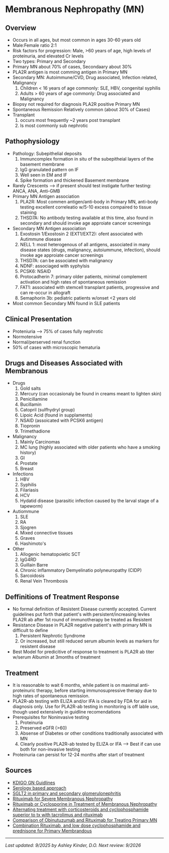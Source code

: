 # **Membranous Nephropathy (MN)**
## **Overview**
* Occurs in all ages, but most common in ages 30-60 years old
* Male:Female ratio 2:1
* Risk factors for progression: Male, >60 years of age, high levels of proteinuria, and elevated Cr levels
* Two types: Primary and Secondary
* Primary MN about 70% of cases, Secondaary about 30%
* PLA2R antigen is most comming antigen in Primary MN
* Secondary MN: Autoimmune/CVD, Drug associated, Infection related, Malignancy
    1. Children < 16 years of age commonly: SLE, HBV, congenital syphilis
    2. Adults > 60 years of age commonly: Drug associated and Malignancy
* Biopsy not required for diagnosis PLA2R positive Primary MN
* Spontaneous Remission Relatively common (about 30% of Cases)
* Transplant
    1. occurs most frequently ~2 years post transplant
    2. Is most commonly sub nephrotic 
## **Pathophysiology**
 * Pathology: Subepithelial deposits
    1. Immuncomplex formation in situ of the subepitheial layers of the basement membrane
    2. IgG granulated pattern on IF
    3. Well seen in EM and IF
    4. Spike formation and thickened Basement membrane 
 * Rarely Crescents --> if present should test instigate further testing: ANCA, ANA, Anti-GMB
 * Primary MN Antigen association
    1. PLA2R: Most commen antigen/anti-body in Primary MN, anti-body testing excellent correleatio w/5-10 excess compaired to tissue staining
    2. THSD7A: No antibody testing available at this time, also found in secondary and should invoke age approiate cancer screenings
 * Secondary MN Antigen association
    1. Exostosin 1/Exostosin 2 (EXT1/EXT2): ofent associated with Autimmune disease
    2. NELL 1: most heterogenous of all antigens, associated in many disease states (drugs, malignancy, autoiummune, infection), should invoke age approiate cancer screenings
    3. THSD7A: can be associated with malignancy
    4. NDNF: associaged with syphylsis
    5. PCSK6: NSAID
    6. Protocadherin 7: primary older patients, minimal complement activation and high rates of spontaneous remission
    7. FAT1: associated with stemcell transplant patients, progressive and can re-occur in allograft
    8. Semaphorin 3b: pediatric patients w/onset <2 years old
 * Most common Secondary MN found in SLE patients
## **Clinical Presentation**
 * Proteniuria --> 75% of cases fully nephrotic
 * Normotensive
 * Normal/perserved renal function
 * 50% of cases with microscopic hematuria
## **Drugs and Diseases Associated with Membranous**
 * Drugs
    1. Gold salts
    2. Mercury (can occasionaly be found in creams meant to lighten skin)
    3. Penicillamine
    4. Bucillamin
    5. Catopril (sulfhydryl group)
    6. Lipoic Acid (found in supplaments)
    7. NSAID (assoicated with PCSK6 antigen)
    8. Tiopronin
    9. Trimethadione
 * Malignancy
    1. Mainly Carcinomas
    2. MC lung (highly associated with older patients who have a smoking history)
    3. GI 
    4. Prostate 
    5. Breast
 * Infections
    1. HBV
    2. Syphilis
    3. Filariasis
    4. HCV
    5. Hydatid disease (parasitic infection caused by the larval stage of a tapeworm)
 * Autiommune
    1. SLE
    2. RA
    3. Sjogren
    4. Mixed connective tissues
    5. Graves
    6. Hashimoto's
 * Other
    1. Allogenic hematopoietic SCT
    2. IgG4RD
    3. Guillain Barre
    4. Chronic inflammatory Demyelinatio polyneuropathy (CIDP)
    5. Sarcoidosis
    6. Renal Vein Thrombosis 
## **Deffinitions of Treatment Response**
 * No formal definition of Resistent Disease currently accepted. Current guidelines put forth that patient's with persistent/increasing levles PLA2R ab after 1st round of immunotherapy be treated as Resistent
 * Resistance Disease in PLA2R negative patient's with primary MN is difficult to define
    1. Persistent Nephrotic Syndrome
    2. Or increased, but still reduced serum albumin levels as markers for resistent disease
  * Best Model for predicitive of response to treatment is PLA2R ab titer w/serum Albumin at 3months of treatment 
## **Treatment**
 * It is reasonable to wait 6 months, while patient is on maximal anti-proteinuric therapy, before starting immunosupressive therapy due to high rates of spontaneous remission.
 * PLA2R-ab testing with ELIZA and/or IFA is cleared by FDA for aid in diagnosis only. Use for PLA2R-ab testing in monitoring is off lable use, though used extensively in guidline recomendations
 * Prerequisites for Noninvasive testing
    1. Proteinuria
    2. Preserved eGFR (>60)
    3. Absense of Diabetes or other conditions traditionally associated with MN
    4. Clearly positive PLA2R-ab tested by ELIZA or IFA --> Best if can use both for non-invasive testing
 * Proteinuria can persist for 12-24 months after start of treatment
## **Sources**
* [KDIGO GN Guidlines](https://kdigo.org/guidelines/gd/)
* [Serology based approach](https://pubmed.ncbi.nlm.nih.gov/27777266/)
* [SGLT2 in primary and secondary glomerulonephritis](https://pubmed.ncbi.nlm.nih.gov/37550217/)
* [Rituximab for Severe Membranous Nephropathy](https://pubmed.ncbi.nlm.nih.gov/27352623/)
* [Rituximab or Cyclosporine in Treatment of Membranous Nephropathy](https://pubmed.ncbi.nlm.nih.gov/31269364/)
* [Alternating treatment with corticosteroids and cyclophosphamide superior to tx with tacrolimus and rituximab](https://pubmed.ncbi.nlm.nih.gov/33166580/)
* [Comparison of Obinutuzumab and Rituximab for Treating Primary MN](https://pubmed.ncbi.nlm.nih.gov/39207845/)
* [Combination Rituximab, and low dose cyclophosphamide and prednisone for Primary Membrandous](https://pubmed.ncbi.nlm.nih.gov/34174365/)
---
*Last updated: 9/2025 by Ashley Kinder, D.O.*
*Next review: 9/2026*
